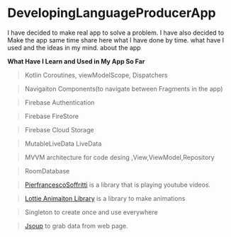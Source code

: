 # DevelopingLanguageProducerApp
I have decided to make real app to solve a problem. I have also decided to Make the app same time share here what I have done by time. what have I used and the ideas in my mind. about the app 

**What Have I Learn and Used in My App So Far**
> Kotlin Coroutines, viewModelScope, Dispatchers

> Navigaiton Components(to navigate between Fragments in the app)

> Firebase Authentication

> Firebase FireStore

> Firebase Cloud Storage

> MutableLiveData  LiveData

> MVVM architecture for code desing ,View,ViewModel,Repository

>RoomDatabase

>[PierfrancescoSoffritti](https://github.com/PierfrancescoSoffritti/android-youtube-player) is a library that is playing youtube videos. 

> [Lottie Animaiton Library](https://github.com/airbnb/lottie-android) is a library to make animations 

> Singleton to create once and use everywhere

> [Jsoup](https://jsoup.org/download) to grab data from web page. 
